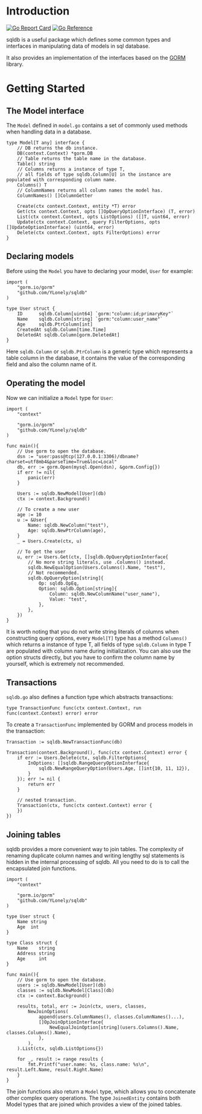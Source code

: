 # Introduction

[![Go Report Card](https://goreportcard.com/badge/github.com/YLonely/sqldb)](https://goreportcard.com/report/github.com/YLonely/sqldb)
[![Go Reference](https://pkg.go.dev/badge/github.com/YLonely/sqldb.svg)](https://pkg.go.dev/github.com/YLonely/sqldb)

sqldb is a useful package which defines some common types and interfaces in manipulating data of models in sql database.

It also provides an implementation of the interfaces based on the [GORM](https://gorm.io/) library.

# Getting Started

## The Model interface
The `Model` defined in `model.go` contains a set of commonly used methods when handling data in a database.
```golang
type Model[T any] interface {
	// DB returns the db instance.
	DB(context.Context) *gorm.DB
	// Table returns the table name in the database.
	Table() string
	// Columns returns a instance of type T,
	// all fields of type sqldb.Column[U] in the instance are populated with corresponding column name.
	Columns() T
	// ColumnNames returns all column names the model has.
	ColumnNames() []ColumnGetter

	Create(ctx context.Context, entity *T) error
	Get(ctx context.Context, opts []OpQueryOptionInterface) (T, error)
	List(ctx context.Context, opts ListOptions) ([]T, uint64, error)
	Update(ctx context.Context, query FilterOptions, opts []UpdateOptionInterface) (uint64, error)
	Delete(ctx context.Context, opts FilterOptions) error
}
```
## Declaring models
Before using the `Model` you have to declaring your model, `User` for example:
```golang
import (
	"gorm.io/gorm"
	"github.com/YLonely/sqldb"
)

type User struct {
	ID      sqldb.Column[uint64] `gorm:"column:id;primaryKey"`
	Name    sqldb.Column[string] `gorm:"column:user_name"`
	Age     sqldb.PtrColumn[int]
	CreatedAt sqldb.Column[time.Time]
	DeletedAt sqldb.Column[gorm.DeletedAt]
}
```
Here `sqldb.Column` or `sqldb.PtrColumn` is a generic type which represents a table column in the database, it contains the value of the corresponding field and also the column name of it. 

## Operating the model
Now we can initialize a `Model` type for `User`:
```golang
import (
	"context"

	"gorm.io/gorm"
	"github.com/YLonely/sqldb"
)

func main(){
	// Use gorm to open the database.
	dsn := "user:pass@tcp(127.0.0.1:3306)/dbname?charset=utf8mb4&parseTime=True&loc=Local"
  	db, err := gorm.Open(mysql.Open(dsn), &gorm.Config{})
	if err != nil{
		panic(err)
	}

	Users := sqldb.NewModel[User](db)
	ctx := context.Background()

	// To create a new user
	age := 10
	u := &User{
		Name: sqldb.NewColumn("test"),
		Age: sqldb.NewPtrColumn(age),
	}
	_ = Users.Create(ctx, u)

	// To get the user
	u, err := Users.Get(ctx, []sqldb.OpQueryOptionInterface{
		// No more string literals, use .Columns() instead.
		sqldb.NewEqualOption(Users.Columns().Name, "test"),
		// Not recommended.
		sqldb.OpQueryOption[string]{
			Op: sqldb.OpEq,
			Option: sqldb.Option[string]{
				Column: sqldb.NewColumnName("user_name"),
				Value: "test",
			},
		},
	})
}
```

It is worth noting that you do not write string literals of columns when constructing query options, every `Model[T]` type has a method `Columns()` which returns a instance of type T, all fields of type `sqldb.Column` in type T are populated with column name during initialization. You can also use the option structs directly, but you have to confirm the column name by yourself, which is extremely not recommended.

## Transactions
`sqldb.go` also defines a function type which abstracts transactions:
```golang
type TransactionFunc func(ctx context.Context, run func(context.Context) error) error
```

To create a `TransactionFunc` implemented by GORM and process models in the transaction:
```golang
Transaction := sqldb.NewTransactionFunc(db)

Transaction(context.Background(), func(ctx context.Context) error {
	if err := Users.Delete(ctx, sqldb.FilterOptions{
		InOptions: []sqldb.RangeQueryOptionInterface{
			sqldb.NewRangeQueryOption(Users.Age, []int{10, 11, 12}),
		}
	}); err != nil {
		return err
	}

	// nested transaction.
	Transaction(ctx, func(ctx context.Context) error {
	})
})
```
## Joining tables

sqldb provides a more convenient way to join tables. The complexity of renaming duplicate column names and writing lengthy sql statements is hidden in the internal processing of sqldb. All you need to do is to call the encapsulated join functions. 
```golang
import (
	"context"

	"gorm.io/gorm"
	"github.com/YLonely/sqldb"
)

type User struct {
	Name string	
	Age  int
}

type Class struct {
	Name    string
	Address string
	Age     int
}

func main(){
	// Use gorm to open the database.
	users := sqldb.NewModel[User](db)
	classes := sqldb.NewModel[Class](db)
	ctx := context.Background()

	results, total, err := Join(ctx, users, classes, 
		NewJoinOptions(
			append(users.ColumnNames(), classes.ColumnNames()...),
			[]OpJoinOptionInterface{
				NewEqualJoinOption[string](users.Columns().Name, classes.Columns().Name),
			},
		),
	).List(ctx, sqldb.ListOptions{})

	for _, result := range results {
		fmt.Printf("user.name: %s, class.name: %s\n", result.Left.Name, result.Right.Name)
	}
}
```
The join functions also return a `Model` type, which allows you to concatenate other complex query operations. The type `JoinedEntity` contains both Model types that are joined which provides a view of the joined tables.